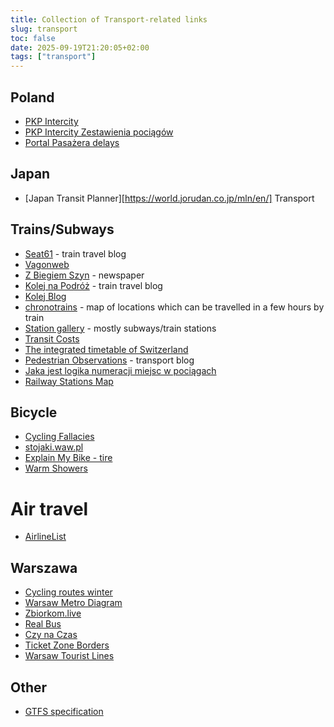 ```yaml
---
title: Collection of Transport-related links
slug: transport
toc: false
date: 2025-09-19T21:20:05+02:00
tags: ["transport"]
---
```


## Poland
- [PKP Intercity](https://www.intercity.pl)
- [PKP Intercity Zestawienia pociągów](https://www.intercity.pl/pl/site/dla-pasazera/kup-bilet/pociagi-i-stacje/zestawienia-pociagow.html)
- [Portal Pasażera delays](https://portalpasazera.pl/Opoznienia/)

## Japan
- [Japan Transit Planner][https://world.jorudan.co.jp/mln/en/]
Transport

## Trains/Subways
- [Seat61](https://www.seat61.com/) - train travel blog
- [Vagonweb](https://www.vagonweb.cz/)
- [Z Biegiem Szyn](https://zbs.net.pl/) - newspaper
- [Kolej na Podróż](https://kolejnapodroz.pl/) - train travel blog
- [Kolej Blog](https://kolejblog.wordpress.com/)
- [chronotrains](https://www.chronotrains.com/en) - map of locations which can be travelled in a few hours by train
- [Station gallery](http://stations.albertguillaumes.cat/) - mostly subways/train stations
- [Transit Costs](https://transitcosts.com/)
- [The integrated timetable of Switzerland](https://www.jokteur.com/a/integrated-timetable-switzerland/)
- [Pedestrian Observations](https://pedestrianobservations.com/) - transport blog
- [Jaka jest logika numeracji miejsc w pociągach](https://magazyn.koleo.pl/zasada-numeracji-miejsc-w-wagonie/)
- [Railway Stations Map](https://map.railway-stations.org/)

## Bicycle
- [Cycling Fallacies](https://cyclingfallacies.org/)
- [stojaki.waw.pl](https://stojaki.waw.pl/index.php?show=stojak)
- [Explain My Bike - tire](https://explainmybike.com/tire.html)
- [Warm Showers](https://www.warmshowers.org/)

# Air travel
- [AirlineList](https://airlinelist.com/)

## Warszawa
- [Cycling routes winter](https://zom.waw.pl/dlarowerzystow)
- [Warsaw Metro Diagram](https://metro.waw.pl/wp-content/uploads/2025/03/Przebieg_linii_metra_WWW.png)
- [Zbiorkom.live](https://zbiorkom.live/warsaw/)
- [Real Bus](https://realbus.pl/mapa/?rdr)
- [Czy na Czas](https://czynaczas.pl/#/)
- [Ticket Zone Borders](https://www.wtp.waw.pl/mapy-schematy/granice-stref-biletowych/)
- [Warsaw Tourist Lines](https://www.wtp.waw.pl/warszawskie-linie-turystyczne/)

## Other
- [GTFS specification](https://gtfs.org/)
